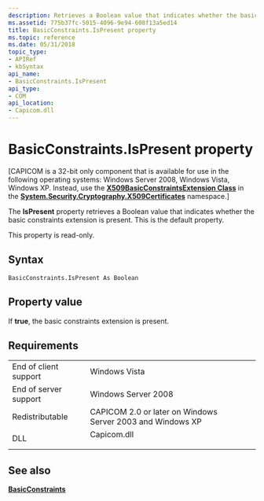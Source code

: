 ```yaml
---
description: Retrieves a Boolean value that indicates whether the basic constraints extension is present. This is the default property.
ms.assetid: 775b37fc-5015-4096-9e94-608f13a5ed14
title: BasicConstraints.IsPresent property
ms.topic: reference
ms.date: 05/31/2018
topic_type: 
- APIRef
- kbSyntax
api_name: 
- BasicConstraints.IsPresent
api_type: 
- COM
api_location: 
- Capicom.dll
---
```


# BasicConstraints.IsPresent property

\[CAPICOM is a 32-bit only component that is available for use in the following operating systems: Windows Server 2008, Windows Vista, Windows XP. Instead, use the [**X509BasicConstraintsExtension Class**](/dotnet/api/system.security.cryptography.x509certificates.x509basicconstraintsextension?view=netcore-3.1) in the [**System.Security.Cryptography.X509Certificates**](/previous-versions/windows/) namespace.\]

The **IsPresent** property retrieves a Boolean value that indicates whether the basic constraints extension is present. This is the default property.

This property is read-only.

## Syntax


```VB
BasicConstraints.IsPresent As Boolean
```



## Property value

If **true**, the basic constraints extension is present.

## Requirements



|                                  |                                                                                        |
|----------------------------------|----------------------------------------------------------------------------------------|
| End of client support<br/> | Windows Vista<br/>                                                               |
| End of server support<br/> | Windows Server 2008<br/>                                                         |
| Redistributable<br/>       | CAPICOM 2.0 or later on Windows Server 2003 and Windows XP<br/>                  |
| DLL<br/>                   | <dl> <dt>Capicom.dll</dt> </dl> |



## See also

<dl> <dt>

[**BasicConstraints**](basicconstraints.md)
</dt> </dl>

 

 
